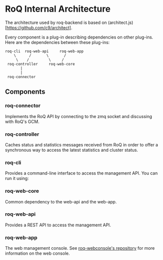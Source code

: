 RoQ Internal Architecture
=========================

The architecture used by roq-backend is based on 
(architect.js)[https://github.com/c9/architect]. 

Every component is a plug-in describing dependencies on other plug-ins. 
Here are the dependencies between these plug-ins:


    roq-cli  roq-web-api     roq-web-app
        \      /       \       /
         \    /         \     /
     roq-controller     roq-web-core
           |
           |
     roq-connector
 

Components
----------

### roq-connector

Implements the RoQ API by connecting to the zmq socket and discussing with RoQ's GCM.

### roq-controller

Caches status and statistics messages received from RoQ in order to offer a synchronous way to access the latest statistics and cluster status.

### roq-cli

Provides a command-line interface to access the management API. You can run it using:

### roq-web-core

Common dependency to the web-api and the web-app.

### roq-web-api

Provides a REST API to access the management API. 

### roq-web-app

The web management console. See [roq-webconsole's repository](https://github.com/roq-messaging/roq-web-console) for more information on the web console.
